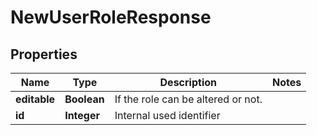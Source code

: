 

# NewUserRoleResponse

## Properties

Name | Type | Description | Notes
------------ | ------------- | ------------- | -------------
**editable** | **Boolean** | If the role can be altered or not. | 
**id** | **Integer** | Internal used identifier | 



